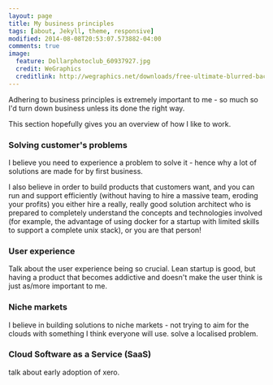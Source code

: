 ```yaml
---
layout: page
title: My business principles
tags: [about, Jekyll, theme, responsive]
modified: 2014-08-08T20:53:07.573882-04:00
comments: true
image:
  feature: Dollarphotoclub_60937927.jpg
  credit: WeGraphics
  creditlink: http://wegraphics.net/downloads/free-ultimate-blurred-background-pack/
---
```


Adhering to business principles is extremely important to me - so much so I'd turn down business unless its done the right way.

This section hopefully gives you an overview of how I like to work.

### Solving customer's problems
I believe you need to experience a problem to solve it - hence why a lot of solutions are made for by first business.

I also believe in order to build products that customers want, and you can run and support efficiently (without having
 to hire a massive team, eroding your profits) you either hire a really, really good solution architect who is prepared to completely understand the
concepts and technologies involved (for example, the advantage of using docker for a startup with limited skills to support
a complete unix stack), or you are that person!


### User experience
Talk about the user experience being so crucial. Lean startup is good, but having a product that becomes addictive and doesn't make
the user think is just as/more important to me.


### Niche markets
I believe in building solutions to niche markets - not trying to aim for the clouds with something I think everyone will use. solve a localised problem.


### Cloud Software as a Service (SaaS)
talk about early adoption of xero.
